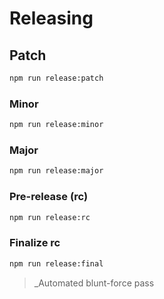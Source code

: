 # Releasing

## Patch

```bash
npm run release:patch
```

### Minor

```bash
npm run release:minor
```

### Major

```bash
npm run release:major
```

### Pre-release (rc)

```bash
npm run release:rc
```

### Finalize rc

```bash
npm run release:final
```

> \_Automated blunt-force pass
